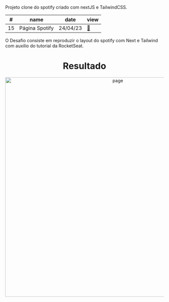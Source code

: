 <p>Projeto clone do spotify criado com nextJS e TailwindCSS.</p>

<table>
  <thead>
    <tr>
      <th>#</th>
      <th>name</th>
      <th>date</th>
      <th>view</th>
    </tr>
  </thead>
  <tbody>
    <tr>
      <td>15</td>
      <td>Página Spotify</td>
      <td>24/04/23</td>
      <td><a href="#">🔗</a></td>
    </tr>
  </tbody>
</table>

<p>O Desafio consiste em reproduzir o layout do spotify com Next e Tailwind com auxilio do tutorial da RocketSeat.</p>


<div align="center">
<h1>Resultado</h1>
<img src="https://user-images.githubusercontent.com/104238801/234003429-d7e2b884-f1fe-48aa-9d3d-17290742c0f5.png" alt="page" width="700px" />
</div>

